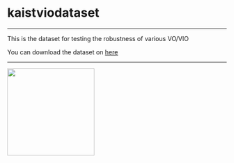 # kaistviodataset

***
This is the dataset for testing the robustness of various VO/VIO

You can download the dataset on [here]("https://test")
***

<img width="200" src="https://github.com/zinuok/kaistviodataset/files/5406652/figure1_GT.pdf">
